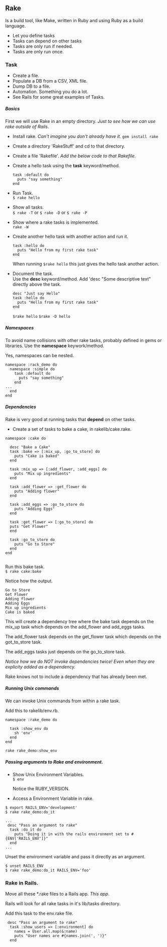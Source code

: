 ## Rake

Is a build tool, like Make, written in Ruby and using Ruby as a build language. 

* Let you define tasks
* Tasks can depend on other tasks
* Tasks are only run if needed.
* Tasks are only run once.

### Task
* Create a file.
* Populate a DB from a CSV, XML file.
* Dump DB to a file.
* Automation.
	Something you do a lot.
* See Rails for some great examples of Tasks.


##### Basics

First we will use Rake in an empty directory. _Just to see how we can use rake outside of Rails_.

* Install rake.  _Can't imagine you don't already have it._
	``gem install rake`` 
* Create a directory 'RakeStuff' and cd to that directory.
* Create a file 'Rakefile'. _Add the below code to that Rakefile._
* Create a hello task using the __task__ keyword/method.

	```
	task :default do
      puts "say something"
	end
	```
* Run Task.  
	``$ rake hello``
* Show all tasks.  
	``$ rake -T`` or ``$ rake -D`` or ``$ rake -P``

* Show where a rake tasks is implemented.  
	``rake -W``
	
* Create another hello task with another action and run it.  

	```
  	task :hello do
      puts "Hello from my first rake task"
   	end
	```

	When running ``$rake hello`` this just gives the hello task another action.
	
* Document the task.  
	Use the __desc__ keyword/method.
	Add 'desc "Some descriptive text" directly above the task.
	
	```
	desc "Just say Hello"
	task :hello do
	  puts "Hello from my first rake task"
	end
	```
	
	``$rake hello``
	``$rake -D hello``


##### Namespaces

To avoid name collisions with other rake tasks, probably defined in gems or libraries. Use the __namespace__ keywork/method.

Yes, namespaces can be nested.

```
namespace :rack_demo do
  namespace :simple do
    task :default do
      puts "say something"
    end
...
  end
end
```

##### Dependencies

Rake is very good at running tasks that __depend__ on other tasks. 
* Create a set of tasks to bake a cake, in rakelib/cake.rake.

```
namespace :cake do

  desc "Bake a Cake"
  task :bake => [:mix_up, :go_to_store] do
    puts "Cake is baked"
  end

  task :mix_up => [:add_flower, :add_eggs] do
    puts "Mix up ingredients"
  end

  task :add_flower => :get_flower do
    puts "Adding flower"
  end

  task :add_eggs => :go_to_store do
    puts "Adding Eggs"
  end

  task :get_flower => [:go_to_store] do
  puts "Get Flower"
  end

  task :go_to_store do
    puts "Go to Store"
  end
end
	
```

Run this bake task.   
``$ rake cake:bake``  

Notice how the output.   

```
Go to Store
Get Flower
Adding flower
Adding Eggs
Mix up ingredients
Cake is baked

```

This will create a dependency tree where the bake task depends on the mix_up task which depends on the add_flower and add_eggs tasks. 

The add_flower task depends on the get_flower task which depends on the got_to_store task. 

The add_eggs tasks just depends on the go_to_store task.


_Notice how we do NOT invoke dependencies twice! Even when they are explicity added as a dependency._ 

Rake knows not to include a dependency that has already been met.


##### Running Unix commands

We can invoke Unix commands from within a rake task.  

Add this to rakelib/env.rb. 

```
namespace :rake_demo do

  task :show_env do
    sh 'env'
  end
end
```

``rake rake_demo:show_env``  


##### Passing arguments to Rake and environment.

* Show Unix Environment Variables.  
	``$ env``
	
	Notice the RUBY_VERSION. 
* Access a Environment Variable in rake.

``$ export RAILS_ENV='development'``  
``$ rake rake_demo:do_it``

```
... 
 desc "Pass an argument to rake"
  task :do_it do
    puts "Doing it in with the rails environment set to #{ENV['RAILS_ENV']}"
  end
...
```

Unset the environment variable and pass it directly as an argument.

``$ unset RAILS_ENV``  
``$ rake rake_demo:do_it RAILS_ENV='foo' ``


### Rake in Rails.

Move all these *.rake files to a Rails app. _This app_.

Rails will look for all rake tasks in it's lib/tasks directory.

Add this task to the env.rake file. 

```
 desc "Pass an argument to rake"
  task :show_users => [:environment] do
    names = User.all.map(&:name)
    puts "User names are #{names.join(', ')}"
  end

```
